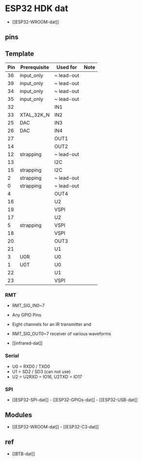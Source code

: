 # ESP32 HDK dat

- [[ESP32-WROOM-dat]]

## pins

## Template

| Pin | Prerequisite | Used for   | Note |
| --- | ------------ | ---------- | ---- |
| 36  | input_only   | ~ lead-out |      |
| 39  | input_only   | ~ lead-out |      |
| 34  | input_only   | ~ lead-out |      |
| 35  | input_only   | ~ lead-out |      |
| 32  |              | IN1        |      |
| 33  | XTAL_32K_N   | IN2        |      |
| 25  | DAC          | IN3        |      |
| 26  | DAC          | IN4        |      |
| 27  |              | OUT1       |      |
| 14  |              | OUT2       |      |
| 12  | strapping    | ~ lead-out |      |
| 13  |              | I2C        |      |
| 15  | strapping    | I2C        |      |
| 2   | strapping    | ~ lead-out |      |
| 0   | strapping    | ~ lead-out |      |
| 4   |              | OUT4       |      |
| 16  |              | U2         |      |
| 19  |              | VSPI       |      |
| 17  |              | U2         |      |
| 5   | strapping    | VSPI       |      |
| 18  |              | VSPI       |      |
| 20  |              | OUT3       |      |
| 21  |              | U1         |      |
| 3   | U0R          | U0         |      |
| 1   | U0T          | U0         |      |
| 22  |              | U1         |      |
| 23  |              | VSPI       |      |

### RMT

- RMT_SIG_IN0~7
- Any GPIO Pins
- Eight channels for an IR transmitter and
- RMT_SIG_OUT0~7 receiver of various waveforms

- [[infrared-dat]]

### Serial

- U0 = RXD0 / TXD0
- U1 = SD2 / SD3 (can not use)
- U2 = U2RXD = IO16, U2TXD = IO17

### SPI

- [[ESP32-SPI-dat]] - [[ESP32-GPIOs-dat]] - [[ESP32-USB-dat]]

## Modules

- [[ESP32-WROOM-dat]] - [[ESP32-C3-dat]]

## ref

- [[BTB-dat]]
